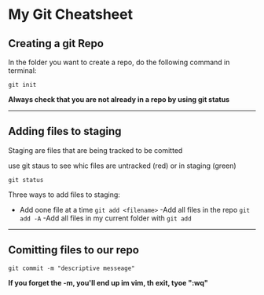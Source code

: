 # My Git Cheatsheet

## Creating a git Repo

In the folder you want to create a repo, do the following command in terminal:

```
git init
```

**Always check that you are not already in a repo by using git status**

---
 ## Adding files to staging

 Staging are files that are being tracked to be comitted

 use git staus to see whic files are untracked (red) or in staging (green)
 ```
 git status
 ```

 Three ways to add files to staging:
 - Add oone file at a time `git add <filename>`
 -Add all files in the repo `git add -A`
 -Add all files in my current folder with `git add`

 ---

 ## Comitting files to our repo

 ```
 git commit -m "descriptive messeage"

```

**If you forget the -m, you'll end up im vim, th exit, tyoe ":wq"**